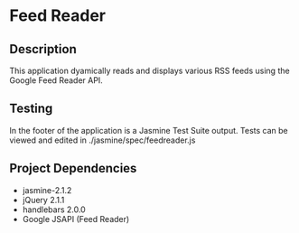 # Feed Reader #

## Description ##
This application dyamically reads and displays various RSS feeds using the Google Feed Reader API.

## Testing ##
In the footer of the application is a Jasmine Test Suite output. Tests can be viewed and edited in ./jasmine/spec/feedreader.js

## Project Dependencies ##
* jasmine-2.1.2
* jQuery 2.1.1
* handlebars 2.0.0
* Google JSAPI (Feed Reader)
